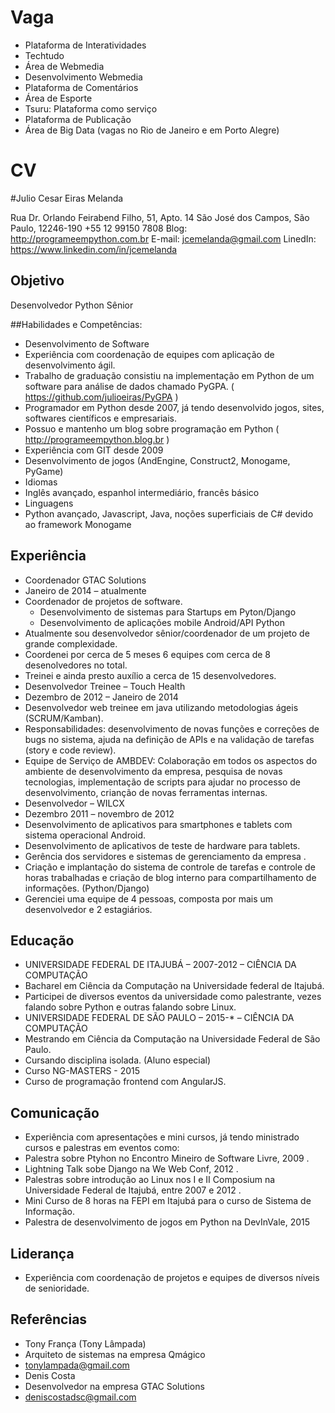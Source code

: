 Vaga
====
* Plataforma de Interatividades
* Techtudo
* Área de Webmedia
* Desenvolvimento Webmedia
* Plataforma de Comentários
* Área de Esporte
* Tsuru: Plataforma como serviço
* Plataforma de Publicação
* Área de Big Data (vagas no Rio de Janeiro e em Porto Alegre)


CV
==
#Julio Cesar Eiras Melanda

Rua Dr. Orlando Feirabend Filho, 51, Apto. 14
São José dos Campos, São Paulo, 12246-190
+55 12 99150 7808
Blog: http://programeempython.com.br
E-mail: jcemelanda@gmail.com
LinedIn: https://www.linkedin.com/in/jcemelanda

## Objetivo
Desenvolvedor Python Sênior

##Habilidades e Competências:
* Desenvolvimento de Software
 * Experiência com coordenação de equipes com aplicação de desenvolvimento ágil.
 * Trabalho de graduação consistiu na implementação em Python de um software
para análise de dados chamado PyGPA. ( https://github.com/julioeiras/PyGPA )
 * Programador em Python desde 2007, já tendo desenvolvido jogos, sites,
softwares científicos e empresariais.
 * Possuo e mantenho um blog sobre programação em Python
( http://programeempython.blog.br )
 * Experiência com GIT desde 2009
 * Desenvolvimento de jogos (AndEngine, Construct2, Monogame, PyGame)
* Idiomas
 * Inglês avançado, espanhol intermediário, francês básico
* Linguagens
 * Python avançado, Javascript, Java, noções superficiais de C# devido ao
framework Monogame

## Experiência
* Coordenador GTAC Solutions
 * Janeiro de 2014 – atualmente
 * Coordenador de projetos de software.
   * Desenvolvimento de sistemas para Startups em Pyton/Django
   * Desenvolvimento de aplicações mobile Android/API Python
 * Atualmente sou desenvolvedor sênior/coordenador de um projeto de grande
complexidade.
 * Coordenei por cerca de 5 meses 6 equipes com cerca de 8 desenolvedores no
total.
 * Treinei e ainda presto auxílio a cerca de 15 desenvolvedores.
* Desenvolvedor Treinee – Touch Health
 * Dezembro de 2012 – Janeiro de 2014
 * Desenvolvedor web treinee em java utilizando metodologias ágeis
(SCRUM/Kamban).
 * Responsabilidades: desenvolvimento de novas funções e correções de bugs no
sistema, ajuda na definição de APIs e na validação de tarefas (story e code
review).
 * Equipe de Serviço de AMBDEV: Colaboração em todos os aspectos do ambiente
de desenvolvimento da empresa, pesquisa de novas tecnologias, implementação
de scripts para ajudar no processo de desenvolvimento, crianção de novas
ferramentas internas.
* Desenvolvedor – WILCX
 * Dezembro 2011 – novembro de 2012
 * Desenvolvimento de aplicativos para smartphones e tablets com sistema
operacional Android.
 * Desenvolvimento de aplicativos de teste de hardware para tablets.
 * Gerência dos servidores e sistemas de gerenciamento da empresa .
 * Criação e implantação do sistema de controle de tarefas e controle de horas
trabalhadas e criação de blog interno para compartilhamento de informações.
(Python/Django)
 * Gerenciei uma equipe de 4 pessoas, composta por mais um desenvolvedor e 2
estagiários.

## Educação
* UNIVERSIDADE FEDERAL DE ITAJUBÁ – 2007-2012 – CIÊNCIA DA COMPUTAÇÃO
 * Bacharel em Ciência da Computação na Universidade federal de Itajubá.
 * Participei de diversos eventos da universidade como palestrante, vezes falando
sobre Python e outras falando sobre Linux.
* UNIVERSIDADE FEDERAL DE SÃO PAULO – 2015-* – CIÊNCIA DA COMPUTAÇÃO
 * Mestrando em Ciência da Computação na Universidade Federal de São Paulo.
 * Cursando disciplina isolada. (Aluno especial)
* Curso NG-MASTERS - 2015
 * Curso de programação frontend com AngularJS.

## Comunicação
* Experiência com apresentações e mini cursos, já tendo ministrado cursos e palestras
em eventos como:
 * Palestra sobre Ptyhon no Encontro Mineiro de Software Livre, 2009 .
 * Lightning Talk sobe Django na We Web Conf, 2012 .
 * Palestras sobre introdução ao Linux nos I e II Composium na Universidade
Federal de Itajubá, entre 2007 e 2012 .
 * Mini Curso de 8 horas na FEPI em Itajubá para o curso de Sistema de Informação.
 * Palestra de desenvolvimento de jogos em Python na DevInVale, 2015

## Liderança
* Experiência com coordenação de projetos e equipes de diversos níveis de
senioridade.

## Referências
* Tony França (Tony Lâmpada)
 * Arquiteto de sistemas na empresa Qmágico
 * tonylampada@gmail.com
* Denis Costa
 * Desenvolvedor na empresa GTAC Solutions
 * deniscostadsc@gmail.com
